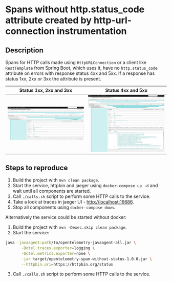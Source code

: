 # Spans without http.status_code attribute created by http-url-connection instrumentation

## Description

Spans for HTTP calls made using `HttpURLConnection` or a client like `RestTemplate` from Spring Boot, which uses it, have no `http.status_code` attribute on errors with response status 4xx and 5xx. If a response has status 1xx, 2xx or 3xx the attribute is present.

| **Status 1xx, 2xx and 3xx**          | **Status 4xx and 5xx**               |
| ------------------------------------ | ------------------------------------ |
| ![](screenshots/http-status-200.png) | ![](screenshots/http-status-500.png) |

## Steps to reproduce

1. Build the project with `mvn clean package`.
2. Start the service, httpbin and jaeger using `docker-compose up -d` and wait until all components are started.
3. Call `./calls.sh` script to perform some HTTP calls to the service.
4. Take a look at traces in jaeger UI - [http://localhost:16686](http://localhost:16686).
5. Stop all components using `docker-compose down`.

Alternatively the service could be started without docker:

1. Build the project with `mvn -Dexec.skip clean package`.
2. Start the service:
```bash
java -javaagent:path/to/opentelemetry-javaagent-all.jar \
       -Dotel.traces.exporter=logging \
       -Dotel.metrics.exporter=none \
       -jar target/opentelemetry-span-without-status-1.0.0.jar \
       --httpbin.uri=https://httpbin.org/status
```
3. Call `./calls.sh` script to perform some HTTP calls to the service.
